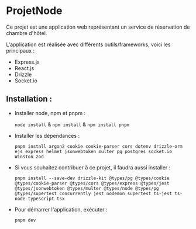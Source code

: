 # ProjetNode

Ce projet est une application web représentant un service de réservation de chambre d'hôtel.

L'application est réalisée avec différents outils/frameworks, voici les principaux :
- Express.js
- React.js
- Drizzle
- Socket.io

## Installation :
- Installer node, npm et pnpm : 

    `node install` & `npm install` & `npm install pnpm`

- Installer les dépendances :

    `pnpm install argon2 cookie cookie-parser cors dotenv drizzle-orm ejs express helmet jsonwebtoken multer pg postgres socket.io Winston zod`

- Si vous souhaitez contribuer à ce projet, il faudra aussi installer :

    `pnpm install --save-dev drizzle-kit @types/pg @types/cookie @types/cookie-parser @types/cors @types/express @types/jest @types/jsonwebtoken @types/multer @types/node @types/pg @types/supertest concurrently jest nodemon supertest ts-jest ts-node typescript tsx`

- Pour démarrer l'application, exécuter :

    `pnpm dev`